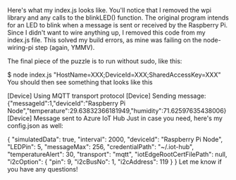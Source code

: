 Here's what my index.js looks like. You'll notice that I removed the wpi library and any calls to the blinkLED() function. The original program intends for an LED to blink when a message is sent or received by the Raspberry Pi. Since I didn't want to wire anything up, I removed this code from my index.js file. This solved my build errors, as mine was failing on the node-wiring-pi step (again, YMMV).

The final piece of the puzzle is to run without sudo, like this:

$ node index.js "HostName=XXX;DeviceId=XXX;SharedAccessKey=XXX"
You should then see something that looks like this

[Device] Using MQTT transport protocol
[Device] Sending message: {"messageId":1,"deviceId":"Raspberry Pi Node","temperature":29.63832366181949,"humidity":71.62597635438006}
[Device] Message sent to Azure IoT Hub
Just in case you need, here's my config.json as well:

{
  "simulatedData": true,
  "interval": 2000,
  "deviceId": "Raspberry Pi Node",
  "LEDPin": 5,
  "messageMax": 256,
  "credentialPath": "~/.iot-hub",
  "temperatureAlert": 30,
  "transport": "mqtt",
  "iotEdgeRootCertFilePath": null,
  "i2cOption": {
    "pin": 9,
    "i2cBusNo": 1,
    "i2cAddress": 119
  }
}
Let me know if you have any questions!